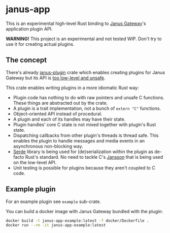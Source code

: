 # janus-app

This is an experimental high-level Rust binding to [Janus Gateway](https://github.com/meetecho/janus-gateway)'s application plugin API.

**WARNING!** This project is an experimental and not tested WIP. Don't try to use it for creating actual plugins.

## The concept

There's already [janus-plugin](https://github.com/mozilla/janus-plugin-rs) crate which enables creating plugins for Janus Gateway but its API is [too low-level and unsafe](https://github.com/mozilla/janus-plugin-rs/issues/10).

This crate enables writing plugins in a more idiomatic Rust way:

* Plugin code has nothing to do with raw pointers and unsafe C functions. These things are abstracted out by the crate.
* A plugin is a trait implementation, not a bunch of `extern "C"` functions.
* Object-oriented API instead of procedural.
* A plugin and each of its handles may have their state.
* Plugin handles' core C state is not mixed together with plugin's Rust state.
* Dispatching callbacks from other plugin's threads is thread safe. This enables the plugin to handle messages and media events in an asynchronous non-blocking way.
* [Serde](https://github.com/serde-rs/serde) library is being used for (de)serialization within the plugin as de-facto Rust's standard. No need to tackle C's [Jansson](https://github.com/akheron/jansson) that is being used on the low-level API.
* Unit testing is possible for plugins because they aren't coupled to C code.

## Example plugin

For an example plugin see `example` sub-crate.

You can build a docker image with Janus Gateway bundled with the plugin:

```bash
docker build -t janus-app-example:latest -f docker/Dockerfile .
docker run --rm -it janus-app-example:latest
```
